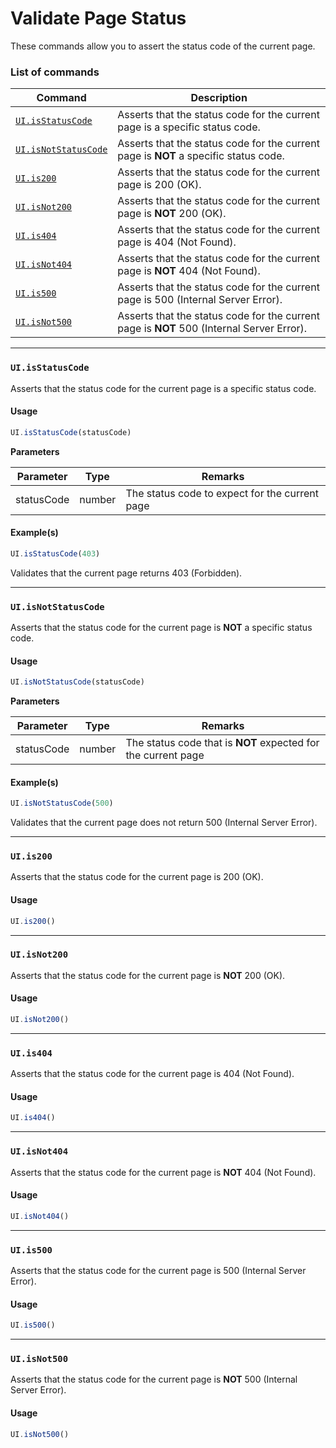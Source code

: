 # Validate Page Status

These commands allow you to assert the status code of the current page.

### List of commands <a href="#list-of-commands" id="list-of-commands"></a>

| Command                                                                                                           | Description                                                                               |
| ----------------------------------------------------------------------------------------------------------------- | ----------------------------------------------------------------------------------------- |
| [`UI.isStatusCode`](./validate-page-status.html#uiisstatuscode)       | Asserts that the status code for the current page is a specific status code.              |
| [`UI.isNotStatusCode`](./validate-page-status.html#uiisnotstatuscode) | Asserts that the status code for the current page is **NOT** a specific status code.      |
| [`UI.is200`](./validate-page-status.html#uiis200)                     | Asserts that the status code for the current page is 200 (OK).                            |
| [`UI.isNot200`](./validate-page-status.html#uiisnot200)               | Asserts that the status code for the current page is **NOT** 200 (OK).                    |
| [`UI.is404`](./validate-page-status.html#uiis404)                     | Asserts that the status code for the current page is 404 (Not Found).                     |
| [`UI.isNot404`](./validate-page-status.html#uiisnot404)               | Asserts that the status code for the current page is **NOT** 404 (Not Found).             |
| [`UI.is500`](./validate-page-status.html#uiis500)                     | Asserts that the status code for the current page is 500 (Internal Server Error).         |
| [`UI.isNot500`](./validate-page-status.html#uiisnot500)               | Asserts that the status code for the current page is **NOT** 500 (Internal Server Error). |

***

### `UI.isStatusCode` <a href="#uiisstatuscode" id="uiisstatuscode"></a>

Asserts that the status code for the current page is a specific status code.

#### Usage <a href="#usage" id="usage"></a>

```javascript
UI.isStatusCode(statusCode)
```

**Parameters**

| Parameter  | Type   | Remarks                                        |
| ---------- | ------ | ---------------------------------------------- |
| statusCode | number | The status code to expect for the current page |

#### Example(s) <a href="#examples" id="examples"></a>

```javascript
UI.isStatusCode(403)
```

Validates that the current page returns 403 (Forbidden).

***

### `UI.isNotStatusCode` <a href="#uiisnotstatuscode" id="uiisnotstatuscode"></a>

Asserts that the status code for the current page is **NOT** a specific status code.

#### Usage <a href="#usage" id="usage"></a>

```javascript
UI.isNotStatusCode(statusCode)
```

**Parameters**

| Parameter  | Type   | Remarks                                                       |
| ---------- | ------ | ------------------------------------------------------------- |
| statusCode | number | The status code that is **NOT** expected for the current page |

#### Example(s) <a href="#examples" id="examples"></a>

```javascript
UI.isNotStatusCode(500)
```

Validates that the current page does not return 500 (Internal Server Error).

***

### `UI.is200` <a href="#uiis200" id="uiis200"></a>

Asserts that the status code for the current page is 200 (OK).

#### Usage <a href="#usage" id="usage"></a>

```javascript
UI.is200()
```

***

### `UI.isNot200` <a href="#uiisnot200" id="uiisnot200"></a>

Asserts that the status code for the current page is **NOT** 200 (OK).

#### Usage <a href="#usage" id="usage"></a>

```javascript
UI.isNot200()
```

***

### `UI.is404` <a href="#uiis404" id="uiis404"></a>

Asserts that the status code for the current page is 404 (Not Found).

#### Usage <a href="#usage" id="usage"></a>

```javascript
UI.is404()
```

***

### `UI.isNot404` <a href="#uiisnot404" id="uiisnot404"></a>

Asserts that the status code for the current page is **NOT** 404 (Not Found).

#### Usage <a href="#usage" id="usage"></a>

```javascript
UI.isNot404()
```

***

### `UI.is500` <a href="#uiis500" id="uiis500"></a>

Asserts that the status code for the current page is 500 (Internal Server Error).

#### Usage <a href="#usage" id="usage"></a>

```javascript
UI.is500()
```

***

### `UI.isNot500` <a href="#uiisnot500" id="uiisnot500"></a>

Asserts that the status code for the current page is **NOT** 500 (Internal Server Error).

#### Usage <a href="#usage" id="usage"></a>

```javascript
UI.isNot500()
```
